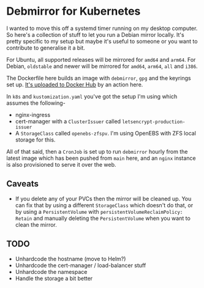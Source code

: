# Debmirror for Kubernetes

I wanted to move this off a systemd timer running on my desktop computer. So
here's a collection of stuff to let you run a Debian mirror locally. It's pretty
specific to my setup but maybe it's useful to someone or you want to contribute
to generalise it a bit.

For Ubuntu, all supported releases will be mirrored for `amd64` and `arm64`. For
Debian, `oldstable` and newer will be mirrored for `amd64`, `arm64`, `all` and
`i386`.

The Dockerfile here builds an image with `debmirror`, `gpg` and the keyrings set
up. [It's uploaded to Docker
Hub](https://hub.docker.com/repository/docker/iainlane/debmirror) by an action
here.

In `k8s` and `kustomization.yaml` you've got the setup I'm using which assumes
the following-

  * nginx-ingress
  * cert-manager with a `ClusterIssuer` called `letsencrypt-production-issuer`
  * A `StorageClass` called `openebs-zfspv`. I'm using OpenEBS with ZFS local
    storage for this.

All of that said, then a `CronJob` is set up to run `debmirror` hourly from the
latest image which has been pushed from `main` here, and an `nginx` instance is
also provisioned to serve it over the web.

## Caveats

  * If you delete any of your PVCs then the mirror will be cleaned up. You can
  fix that by using a different `StorageClass` which doesn't do that, or by
  using a `PersistentVolume` with `persistentVolumeReclaimPolicy: Retain` and
  manually deleting the `PersistentVolume` when you want to clean the mirror.

## TODO

  * Unhardcode the hostname (move to Helm?)
  * Unhardcode the cert-manager / load-balancer stuff
  * Unhardcode the namespace
  * Handle the storage a bit better
